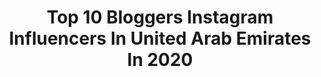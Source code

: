 ---
title: Top 10 Bloggers Instagram Influencers In United Arab Emirates In 2020
description: >-
  Find top bloggers Instagram influencers in United Arab Emirates in 2020. Most popular hashtags: #dubaiblogger #dubai #mydubai #travelblogger.
platform: Instagram
profiles:
  - username: "travelwithmila_"
    fullname: >-
      𝐌 𝐈 𝐋 𝐀
    location: "United Arab Emirates"
    followers: 2078
    engagement: 1893
    commentsToLikes: 0.113241
    id: ck8t3vgwg4n4q0j78wjnqep7t
    verified: false
    hashtags: "#travelblogger, #fashiongrammer, #styleinfluencer, #mylookoftheday"
  - username: "tamannawahi_"
    fullname: >-
      Tamanna Wahi
    location: "United Arab Emirates"
    followers: 39764
    engagement: 278
    commentsToLikes: 0.077514
    id: ck0u2gnegzxv90i1907b2kkil
    verified: false
    hashtags: "#leapforfullspeed, #swagsesolo, #visitabudhabi, #ootd"
  - username: "yousif.mohammd"
    fullname: >-
      Yousif Mohammd - يوسف محمد
    location: "United Arab Emirates"
    followers: 71817
    engagement: 222
    commentsToLikes: 0.248306
    id: ck6u4uwxc5xk60j715xuhmxzx
    verified: false
    hashtags: "#abudhabi, #ajmaninfluencer, #bestclinicdubai, #caesarpalace"
  - username: "xvalkoph"
    fullname: >-
      Dubai Photographer 📸
    location: "United Arab Emirates"
    followers: 165992
    engagement: 171
    commentsToLikes: 0.047789
    id: ck6u7agvlkdv30j71tv5h1z25
    verified: false
    hashtags: "#dubaitag, #dubainight, #dubaiblogger, #dubaivideographer"
  - username: "zoyashoukatbutt"
    fullname: >-
      ZOYA👑
    location: "United Arab Emirates"
    followers: 13278
    engagement: 508
    commentsToLikes: 0.252001
    id: ck14l7jmmt97r0i19fvf008tr
    verified: false
    hashtags: "#womencare, #uaeblogger, #makeup, #glitter"
  - username: "ajmal_khan_"
    fullname: >-
      Ajmal Khan | AK
    location: "United Arab Emirates"
    followers: 1652078
    engagement: 325
    commentsToLikes: 0.013886
    id: ck0u9huh19wtj0i19c0zp8fz9
    verified: true
    hashtags: "#happiness, #selfietime, #inspiration, #loveyourmelon"
  - username: "miss.everywhere"
    fullname: >-
      Mareen | Cologne | Germany
    location: "United Arab Emirates"
    followers: 524883
    engagement: 257
    commentsToLikes: 0.032526
    id: ck0w0d1jfdkoy0i199g0aqx9r
    verified: true
    hashtags: "#flightreview, #dertour, #startyourdayright, #instameetsa"
  - username: "bonjoursunset"
    fullname: >-
      Emma | Dubai 🛫🌍☀️🌅
    location: "United Arab Emirates"
    followers: 6891
    engagement: 583
    commentsToLikes: 0.061070
    id: ck6ub3kws79ff0j716tqo7ypd
    verified: false
    hashtags: "#beachholiday, #womenwhoexplore, #middleeasttravel, #globelletravels"
  - username: "ellacollinsfitness"
    fullname: >-
      Eleanor Collins 🇿🇦
    location: "United Arab Emirates"
    followers: 38320
    engagement: 314
    commentsToLikes: 0.021291
    id: ck5hl95wljsqx0i11ahcel3w7
    verified: false
    hashtags: "#nordic, #mydubai, #staycation, #myadventures"
  - username: "el_amoon"
    fullname: >-
      إِيمــٓانْ 💕
    location: "United Arab Emirates"
    followers: 7148
    engagement: 642
    commentsToLikes: 0.040461
    id: ck6txuwmtzzs70j71uapc5uet
    verified: false
    hashtags: "#blue, #happy, #uaenationalday, #friday"
---